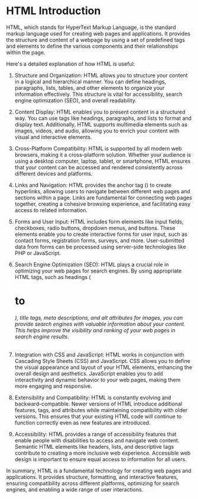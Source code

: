 # HTML Introduction
HTML, which stands for HyperText Markup Language, is the standard markup language used for creating web pages and applications. It provides the structure and content of a webpage by using a set of predefined tags and elements to define the various components and their relationships within the page.

Here's a detailed explanation of how HTML is useful:

1. Structure and Organization: HTML allows you to structure your content in a logical and hierarchical manner. You can define headings, paragraphs, lists, tables, and other elements to organize your information effectively. This structure is vital for accessibility, search engine optimization (SEO), and overall readability.

2. Content Display: HTML enables you to present content in a structured way. You can use tags like headings, paragraphs, and lists to format and display text. Additionally, HTML supports multimedia elements such as images, videos, and audio, allowing you to enrich your content with visual and interactive elements.

3. Cross-Platform Compatibility: HTML is supported by all modern web browsers, making it a cross-platform solution. Whether your audience is using a desktop computer, laptop, tablet, or smartphone, HTML ensures that your content can be accessed and rendered consistently across different devices and platforms.

4. Links and Navigation: HTML provides the anchor tag (<a>) to create hyperlinks, allowing users to navigate between different web pages and sections within a page. Links are fundamental for connecting web pages together, creating a cohesive browsing experience, and facilitating easy access to related information.

5. Forms and User Input: HTML includes form elements like input fields, checkboxes, radio buttons, dropdown menus, and buttons. These elements enable you to create interactive forms for user input, such as contact forms, registration forms, surveys, and more. User-submitted data from forms can be processed using server-side technologies like PHP or JavaScript.

6. Search Engine Optimization (SEO): HTML plays a crucial role in optimizing your web pages for search engines. By using appropriate HTML tags, such as headings (<h1> to <h6>), title tags, meta descriptions, and alt attributes for images, you can provide search engines with valuable information about your content. This helps improve the visibility and ranking of your web pages in search engine results.

7. Integration with CSS and JavaScript: HTML works in conjunction with Cascading Style Sheets (CSS) and JavaScript. CSS allows you to define the visual appearance and layout of your HTML elements, enhancing the overall design and aesthetics. JavaScript enables you to add interactivity and dynamic behavior to your web pages, making them more engaging and responsive.

8. Extensibility and Compatibility: HTML is constantly evolving and backward-compatible. Newer versions of HTML introduce additional features, tags, and attributes while maintaining compatibility with older versions. This ensures that your existing HTML code will continue to function correctly even as new features are introduced.

9. Accessibility: HTML provides a range of accessibility features that enable people with disabilities to access and navigate web content. Semantic HTML elements like headers, lists, and descriptive tags contribute to creating a more inclusive web experience. Accessible web design is important to ensure equal access to information for all users.

In summary, HTML is a fundamental technology for creating web pages and applications. It provides structure, formatting, and interactive features, ensuring compatibility across different platforms, optimizing for search engines, and enabling a wide range of user interactions.
